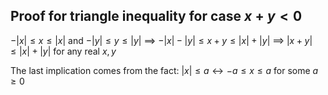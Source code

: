 ## Proof for triangle inequality for case $x+y<0$



$-|x| \leq x \leq |x|$
and $-|y| \leq y \leq |y|$ $\implies$ $-|x|-|y| \leq x+y \leq |x|+|y|$ $\implies$ $|x+y| \leq |x| +|y|$ for any real $x,y$

The last implication comes from the fact:
$|x| \leq a \leftrightarrow -a \leq x \leq a$ for some $a \geq 0$
